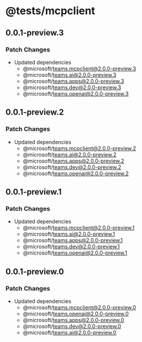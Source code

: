 # @tests/mcpclient

## 0.0.1-preview.3

### Patch Changes

- Updated dependencies
  - @microsoft/teams.mcpclient@2.0.0-preview.3
  - @microsoft/teams.ai@2.0.0-preview.3
  - @microsoft/teams.apps@2.0.0-preview.3
  - @microsoft/teams.dev@2.0.0-preview.3
  - @microsoft/teams.openai@2.0.0-preview.3

## 0.0.1-preview.2

### Patch Changes

- Updated dependencies
  - @microsoft/teams.mcpclient@2.0.0-preview.2
  - @microsoft/teams.ai@2.0.0-preview.2
  - @microsoft/teams.apps@2.0.0-preview.2
  - @microsoft/teams.dev@2.0.0-preview.2
  - @microsoft/teams.openai@2.0.0-preview.2

## 0.0.1-preview.1

### Patch Changes

- Updated dependencies
  - @microsoft/teams.mcpclient@2.0.0-preview.1
  - @microsoft/teams.ai@2.0.0-preview.1
  - @microsoft/teams.apps@2.0.0-preview.1
  - @microsoft/teams.dev@2.0.0-preview.1
  - @microsoft/teams.openai@2.0.0-preview.1

## 0.0.1-preview.0

### Patch Changes

- Updated dependencies
  - @microsoft/teams.mcpclient@2.0.0-preview.0
  - @microsoft/teams.openai@2.0.0-preview.0
  - @microsoft/teams.apps@2.0.0-preview.0
  - @microsoft/teams.dev@2.0.0-preview.0
  - @microsoft/teams.ai@2.0.0-preview.0
